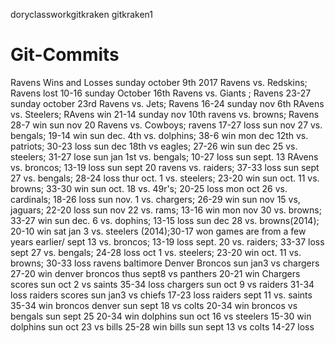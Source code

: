 doryclassworkgitkraken
gitkraken1
# Git-Commits
Ravens Wins and Losses
sunday october 9th 2017 Ravens vs. Redskins; Ravens lost 10-16
sunday October 16th Ravens vs. Giants ; Ravens 23-27
sunday october 23rd Ravens vs. Jets; Ravens 16-24
sunday nov 6th RAvens vs. Steelers; RAvens win 21-14
sunday nov 10th ravens vs. browns; Ravens 28-7 win
sun nov 20 Ravens vs. Cowboys; ravens 17-27 loss
sun nov 27 vs. bengals; 19-14 win
sun dec. 4th vs. dolphins; 38-6 win
mon dec 12th vs. patriots; 30-23 loss
sun dec 18th vs eagles; 27-26 win
sun dec 25 vs. steelers; 31-27 lose
sun jan 1st vs. bengals; 10-27 loss
sun sept. 13 RAvens vs. broncos; 13-19 loss
sun sept 20 ravens vs. raiders; 37-33 loss
sun sept 27 vs. bengals; 28-24 loss
thur oct. 1 vs. steelers; 23-20 win
sun oct. 11 vs. browns; 33-30 win
sun oct. 18 vs. 49r's; 20-25 loss
mon oct 26 vs. cardinals; 18-26 loss
sun nov. 1 vs. chargers; 26-29 win
sun nov 15 vs, jaguars; 22-20 loss
sun nov 22 vs. rams; 13-16 win
mon nov 30 vs. browns; 33-27 win
sun dec. 6 vs. dophins; 13-15 loss
sun dec 28 vs. browns(2014); 20-10 win
sat jan 3 vs. steelers (2014);30-17 won
games are from a few years earlier/ sept 13 vs. broncos; 13-19 loss
sept. 20 vs. raiders; 33-37 loss
sept 27 vs. bengals; 24-28 loss
oct 1 vs. steelers; 23-20 win
oct. 11 vs. browns; 30-33 loss
ravens baltimore
Denver Broncos sun jan3 vs chargers 27-20 win
denver broncos thus sept8 vs panthers 20-21 win
Chargers scores sun oct 2 vs saints 35-34 loss
chargers sun oct 9 vs raiders 31-34 loss
raiders scores sun jan3 vs chiefs 17-23 loss
raiders sept 11 vs. saints 35-34 win
broncos denver sun sept 18 vs colts 20-34 win
broncos vs bengals sun sept 25 20-34 win
dolphins sun oct 16 vs steelers 15-30 win
dolphins sun oct 23 vs bills 25-28 win
bills sun sept 13 vs colts 14-27 loss